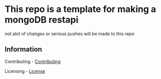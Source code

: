 # This repo is a template for making a mongoDB restapi

not alot of changes or serious pushes will be made to this repo

## Information

Contributing - [Contributing](./CONTRIBUTING.md)

Licensing - [License](./LICENSE)